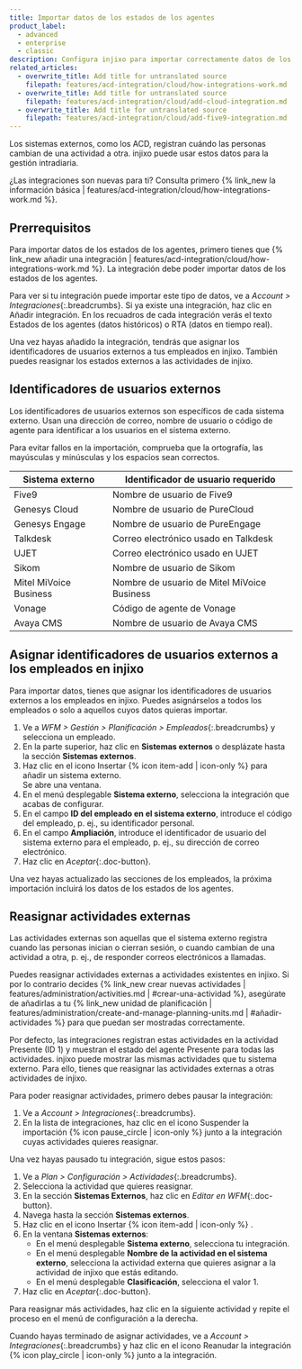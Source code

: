 ```yaml
---
title: Importar datos de los estados de los agentes
product_label:
  - advanced
  - enterprise
  - classic
description: Configura injixo para importar correctamente datos de los estados de los agentes.
related_articles:
  - overwrite_title: Add title for untranslated source
    filepath: features/acd-integration/cloud/how-integrations-work.md
  - overwrite_title: Add title for untranslated source
    filepath: features/acd-integration/cloud/add-cloud-integration.md
  - overwrite_title: Add title for untranslated source
    filepath: features/acd-integration/cloud/add-five9-integration.md
---
```


Los sistemas externos, como los ACD, registran cuándo las personas cambian de una actividad a otra. injixo puede usar estos datos para la gestión intradiaria.

¿Las integraciones son nuevas para ti? Consulta primero {% link_new la información básica | features/acd-integration/cloud/how-integrations-work.md %}.

## Prerrequisitos

Para importar datos de los estados de los agentes, primero tienes que {% link_new añadir una integración | features/acd-integration/cloud/how-integrations-work.md %}. La integración debe poder importar datos de los estados de los agentes.

Para ver si tu integración puede importar este tipo de datos, ve a _Account > Integraciones_{:.breadcrumbs}. Si ya existe una integración, haz clic en Añadir integración. En los recuadros de cada integración verás el texto Estados de los agentes (datos históricos) o RTA (datos en tiempo real).

Una vez hayas añadido la integración, tendrás que asignar los identificadores de usuarios externos a tus empleados en injixo. También puedes reasignar los estados externos a las actividades de injixo.

## Identificadores de usuarios externos

Los identificadores de usuarios externos son específicos de cada sistema externo. Usan una dirección de correo, nombre de usuario o código de agente para identificar a los usuarios en el sistema externo.

Para evitar fallos en la importación, comprueba que la ortografía, las mayúsculas y minúsculas y los espacios sean correctos.

| Sistema externo                 | Identificador de usuario requerido              |
| ---------------------- | ------------------------------------- |
| Five9                  | Nombre de usuario de Five9                  |
| Genesys Cloud          | Nombre de usuario de PureCloud              |
| Genesys Engage         | Nombre de usuario de PureEngage             |
| Talkdesk               | Correo electrónico usado en Talkdesk        |
| UJET                   | Correo electrónico usado en UJET            |
| Sikom                  | Nombre de usuario de Sikom                  |
| Mitel MiVoice Business | Nombre de usuario de Mitel MiVoice Business |
| Vonage                 | Código de agente de Vonage                  |
| Avaya CMS              | Nombre de usuario de Avaya CMS              |

## Asignar identificadores de usuarios externos a los empleados en injixo

Para importar datos, tienes que asignar los identificadores de usuarios externos a los empleados en injixo. Puedes asignárselos a todos los empleados o solo a aquellos cuyos datos quieras importar.

1. Ve a _WFM > Gestión > Planificación > Empleados_{:.breadcrumbs} y selecciona un empleado.
2. En la parte superior, haz clic en **Sistemas externos** o desplázate hasta la sección **Sistemas externos**.
3. Haz clic en el icono Insertar {% icon item-add | icon-only %} para añadir un sistema externo.  
   Se abre una ventana.
4. En el menú desplegable **Sistema externo**, selecciona la integración que acabas de configurar.
5. En el campo **ID del empleado en el sistema externo**, introduce el código del empleado, p.&nbsp;ej., su identificador personal.
6. En el campo **Ampliación**, introduce el identificador de usuario del sistema externo para el empleado, p.&nbsp;ej., su dirección de correo electrónico.
7. Haz clic en _Aceptar_{:.doc-button}.

Una vez hayas actualizado las secciones de los empleados, la próxima importación incluirá los datos de los estados de los agentes.


## Reasignar actividades externas

Las actividades externas son aquellas que el sistema externo registra cuando las personas inician o cierran sesión, o cuando cambian de una actividad a otra, p.&nbsp;ej., de responder correos electrónicos a llamadas.

Puedes reasignar actividades externas a actividades existentes en injixo. Si por lo contrario decides {% link_new crear nuevas actividades | features/administration/activities.md | #crear-una-actividad %}, asegúrate de añadirlas a tu {% link_new unidad de planificación | features/administration/create-and-manage-planning-units.md | #añadir-actividades %} para que puedan ser mostradas correctamente.

Por defecto, las integraciones registran estas actividades en la actividad Presente (ID 1) y muestran el estado del agente Presente para todas las actividades. injixo puede mostrar las mismas actividades que tu sistema externo. Para ello, tienes que reasignar las actividades externas a otras actividades de injixo.


Para poder reasignar actividades, primero debes pausar la integración:

1. Ve a _Account > Integraciones_{:.breadcrumbs}.
2. En la lista de integraciones, haz clic en el icono Suspender la importación {% icon pause_circle | icon-only %} junto a la integración cuyas actividades quieres reasignar.

Una vez hayas pausado tu integración, sigue estos pasos:

1. Ve a _Plan > Configuración > Actividades_{:.breadcrumbs}.
2. Selecciona la actividad que quieres reasignar.
3. En la sección **Sistemas Externos**, haz clic en _Editar en WFM_{:.doc-button}. 
4. Navega hasta la sección **Sistemas externos**.
5. Haz clic en el icono Insertar {% icon item-add | icon-only %} .
6. En la ventana **Sistemas externos**:<br>
   - En el menú desplegable **Sistema externo**, selecciona tu integración.
   - En el menú desplegable **Nombre de la actividad en el sistema externo**, selecciona la actividad externa que quieres asignar a la actividad de injixo que estás editando.
   - En el menú desplegable **Clasificación**, selecciona el valor 1.
7. Haz clic en _Aceptar_{:.doc-button}.

Para reasignar más actividades, haz clic en la siguiente actividad y repite el proceso en el menú de configuración a la derecha.


Cuando hayas terminado de asignar actividades, ve a _Account > Integraciones_{:.breadcrumbs} y haz clic en el icono Reanudar la integración {% icon play_circle | icon-only %} junto a la integración.
